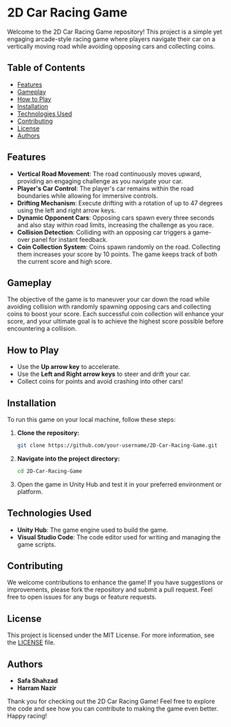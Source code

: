 # 2D Car Racing Game

Welcome to the 2D Car Racing Game repository! This project is a simple yet engaging arcade-style racing game where players navigate their car on a vertically moving road while avoiding opposing cars and collecting coins.

## Table of Contents
- [Features](#features)
- [Gameplay](#gameplay)
- [How to Play](#how-to-play)
- [Installation](#installation)
- [Technologies Used](#technologies-used)
- [Contributing](#contributing)
- [License](#license)
- [Authors](#authors)

## Features
- **Vertical Road Movement**: The road continuously moves upward, providing an engaging challenge as you navigate your car.
- **Player's Car Control**: The player's car remains within the road boundaries while allowing for immersive controls.
- **Drifting Mechanism**: Execute drifting with a rotation of up to 47 degrees using the left and right arrow keys.
- **Dynamic Opponent Cars**: Opposing cars spawn every three seconds and also stay within road limits, increasing the challenge as you race.
- **Collision Detection**: Colliding with an opposing car triggers a game-over panel for instant feedback.
- **Coin Collection System**: Coins spawn randomly on the road. Collecting them increases your score by 10 points. The game keeps track of both the current score and high score.

## Gameplay
The objective of the game is to maneuver your car down the road while avoiding collision with randomly spawning opposing cars and collecting coins to boost your score. Each successful coin collection will enhance your score, and your ultimate goal is to achieve the highest score possible before encountering a collision.

## How to Play
- Use the **Up arrow key** to accelerate.
- Use the **Left and Right arrow keys** to steer and drift your car.
- Collect coins for points and avoid crashing into other cars!

## Installation
To run this game on your local machine, follow these steps:

1. **Clone the repository:**
   ```bash
   git clone https://github.com/your-username/2D-Car-Racing-Game.git
   ```

2. **Navigate into the project directory:**
   ```bash
   cd 2D-Car-Racing-Game
   ```

3. Open the game in Unity Hub and test it in your preferred environment or platform.

## Technologies Used
- **Unity Hub**: The game engine used to build the game.
- **Visual Studio Code**: The code editor used for writing and managing the game scripts.

## Contributing
We welcome contributions to enhance the game! If you have suggestions or improvements, please fork the repository and submit a pull request. Feel free to open issues for any bugs or feature requests.

## License
This project is licensed under the MIT License. For more information, see the [LICENSE](LICENSE) file.

## Authors
- **Safa Shahzad**
- **Harram Nazir**

Thank you for checking out the 2D Car Racing Game! Feel free to explore the code and see how you can contribute to making the game even better. Happy racing!
